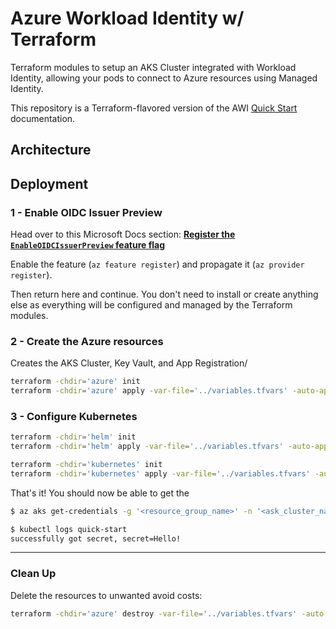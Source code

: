 # Azure Workload Identity w/ Terraform

Terraform modules to setup an AKS Cluster integrated with Workload Identity, allowing your pods to connect to Azure resources using Managed Identity.

This repository is a Terraform-flavored version of the AWI [Quick Start](https://azure.github.io/azure-workload-identity/docs/quick-start.html) documentation.

## Architecture



## Deployment

### 1 - Enable OIDC Issuer Preview

Head over to this Microsoft Docs section: **[Register the `EnableOIDCIssuerPreview` feature flag](https://docs.microsoft.com/en-us/azure/aks/cluster-configuration#register-the-enableoidcissuerpreview-feature-flag)**

Enable the feature (`az feature register`) and propagate it (`az provider register`).

Then return here and continue. You don't need to install or create anything else as everything will be configured and managed by the Terraform modules.


### 2 - Create the Azure resources

Creates the AKS Cluster, Key Vault, and App Registration/

```bash
terraform -chdir='azure' init
terraform -chdir='azure' apply -var-file='../variables.tfvars' -auto-approve
```

### 3 - Configure Kubernetes

```sh
terraform -chdir='helm' init
terraform -chdir='helm' apply -var-file='../variables.tfvars' -auto-approve

terraform -chdir='kubernetes' init
terraform -chdir='kubernetes' apply -var-file='../variables.tfvars' -auto-approve
```

That's it! You should now be able to get the 

```bash
$ az aks get-credentials -g '<resource_group_name>' -n '<ask_cluster_name>'

$ kubectl logs quick-start
successfully got secret, secret=Hello!
```

---

### Clean Up

Delete the resources to unwanted avoid costs:

```sh
terraform -chdir='azure' destroy -var-file='../variables.tfvars' -auto-approve
```
